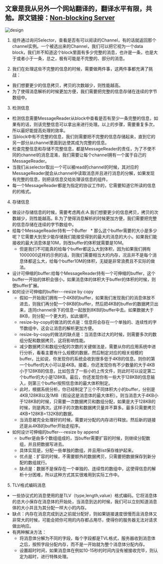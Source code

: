 ## 文章是我从另外一个网站翻译的，翻译水平有限，共勉。原文链接：[Non-blocking Server](http://tutorials.jenkov.com/java-nio/non-blocking-server.html)

![design](http://tutorials.jenkov.com/images/java-nio/non-blocking-server-4.png)
1. 组件通过询问Selector，查看是否有可以阅读的Channel，有的话就返回那个channel实例。一个被选出来的Channel，我们可以把它视为一个data block，我们并不知道这个block里面有多少完整的消息，也许是一条，也是大于或者小于一条，总之，极有可能是不完整的、部分的消息。

2. 我们在处理这些不完整的信息的时候，需要做两件事，这两件事都充满了挑战：
  * 我们想要更少的信息拷贝，拷贝的次数越少，则性能越高。
  * 为了使得消息解析的时候更加方便，我们需要把完整的信息存储在连续的字节数组中。

3. 检测信息
  * 检测信息需要MessageReader从block中查看是否有至少一条完整的信息，如果有的话，则该完整信息可以拿出来进行处理。以上的步骤，需要重复多次，所以最好能提高处理的效率。
  * 当block中有不完整的信息，我们则需要把不完整的信息存储起来，直到它的另一部分从channel里面到达使其成为完整的信息。
  * 检查完整信息和存储不完整信息，都是MessageReader的责任，为了不使不同的channel的消息混淆，我们需要让每个channel拥有一个属于自己的MessageReader。
  * 当我们从selector取出一个可以被read的channel的时候，其对应的MessageReader就会从channel中读取消息并且进行消息的分解，如果发现有完整的信息，则把该信息交给处理该信息的组件。
  * 每一个MessageReader都是为指定的协议工作的，它需要知道它所读的信息的的格式。

4. 存储信息
  * 做设计存储信息的时候，需要考虑两点:A.我们想要更少的信息拷贝，拷贝的次数越少，则性能越高。B.为了使得消息解析的时候更加方便，我们需要把完整的信息存储在连续的字节数组中。
  * 给每个MessageReader持有一个Buffer
    * 那么这个buffer需要的大小是多少呢？它需要大到至少能存储我们能接受得到的最大的消息的大小。如果我们能接收的最大消息体是10M，则改buffer的体积就需要是10M。
    * 但是我们不可能真的给每个buffer都这么大到体积，因为如果我们拥有1000000这样的示例的话，则我们需要相当大的内存，况且并不是每个消息体都这么大，给每个buffer10M的体积，无疑是非常浪费且不实际的做法。
  * 设计可伸缩的buffer:给每个MessageReader持有一个可伸缩的buffer，这个buffer一开始的体积会很小，如果消息体的体积大于buffer的体积的时候，则使buffer扩展。
  * 如何设计可伸缩的buffer---resize by copy
    * 假如一开始我们拥有一个4KB的buffer，如果我们发现我们的消息体放不进去，则我们再分配一个8KB的buffer，然后把4KB的buffer的数据拷贝出来，连同channel余下的信息一起放到8KB的buffer中去。如果数据大于8KB，则分配一个更大的，如此循环。
    * resize-by-copy的做法的优点是：信息将会存在一个单独的、连续性的字节数组中，这会让消息的解析更加方便。
    * resize-by-copy的做法的缺点是：当消息体过大的时候，则需要多次的数组分配和数据拷贝，这将影响性能。
    * 减少数据拷贝和数组分配的次数的关键做法是，需要从你的应用系统中进行分析，看看主要有什么规模的数据，然后制定对应的相关规模的buffer。比如说，你发现你的系统会收到很多低于4KB的信息。则你的第一个buffer的大小可以是4KB。接着，你还发现你有不少数量的大于4KB小于128KB的信息，比如包含了一些小的上传文件，则此时可以设定第二个buffer的大小是128KB。最后，你还发现你有一些大于128KB的信息输入，则第三个buffer按照信息体的最大体积制定。
    * 此时，根据系统分析，你已经制定了三个不同体积大小的buffer，分别是4KB,128KB以及1MB（假设这是消息体的最大体积）。则当消息大于4KB小于128KB的时候，只需要一次数据拷贝和数组分配，如果是大于128KB的时候，则是两次。这样子的次数和数据拷贝量并不算多。最多只需要拷贝4KB+128KB=132KB的数据。
    * 当消息被完全处理好的时候，需要对分配的内存进行释放。然后新的链接还是从4KB的buffer开始走程序。
  * 如何设计可伸缩的buffer---resize by append
    * buffer是由多个数组组成的，当buffer需要扩容的时候，则继续分配数组，并且把数据写进去。
    * 具体实现是，分配一些单独的数组，并且用list保存维护起来。
    * 优点是：扩容的时候，不需要额外的数据拷贝，只需要把数据保存到新分配的数组就行。
    * 缺点是：数据不是保存在一个单独的、连续性的数组中，这使得信息的解析十分困难，所以这种方式其实很难用到实际工作中。
5. TLV格式编码消息
  * 一些协议式的消息使用的是TLV（type,length,value）格式编码。它将消息体的总大小保存在消息体的开始处，当消息到达的时候，我们可以立刻知道消息体的大小并且为其分配一样大小的内存。
  * 缺点：内存在消息完成到达之前就分配好，则如果链接速度很慢而且消息体又非常大的时候，可能会把你可用的内存都占用尽，使得你的服务器无法对请求做出响应。
  * 有两种解决方法：
    * 将消息体分解为不同的字段，每个字段都是TVL格式，服务器收到消息体之后，按照字段分配内存，而不是一开始就为整个消息体分配内存。
    * 设置超时时间，如果消息体在例如10-15秒的时间内没有被接收完毕，则认定为超时，进行特殊处理。
